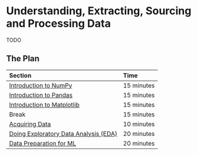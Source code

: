# Understanding, Extracting, Sourcing and Processing Data

TODO

## The Plan

| Section                                     | Time       |
|:--------------------------------------------|:-----------|
| [Introduction to NumPy](numpy_basics.ipynb) | 15 minutes |
| [Introduction to Pandas]()                  | 15 minutes |
| [Introduction to Matplotlib]()              | 15 minutes |
| Break                                       | 15 minutes |
| [Acquiring Data]()                          | 10 minutes |
| [Doing Exploratory Data Analysis (EDA)]()   | 20 minutes |
| [Data Preparation for ML]()                 | 20 minutes |

